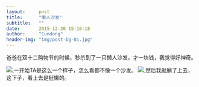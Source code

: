 ```yaml
---
layout:     post
title:      "懒人沙发"
subtitle:   ""
date:       2015-12-20 15:10:18
author:     "Cundong"
header-img: "img/post-bg-01.jpg"
---
```


<P>
    爸爸在双十二购物节的时候，秒杀到了一只懒人沙发，才一块钱，我觉得好神奇。
</p>

<a href="#">
    <img src="{{ site.baseurl }}/img/map_34.jpg">
</a>
<span class="caption text-muted">
	一开始TA是这么一个样子，怎么看都不像一个沙发。
</span>

<a href="#">
    <img src="{{ site.baseurl }}/img/map_35.jpg">
</a>
<span class="caption text-muted">
	然后我就躺了上去，这下子，看上去是挺懒的。
</span>


